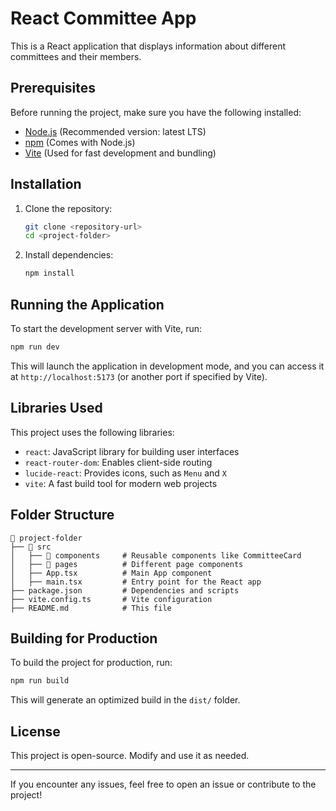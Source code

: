 # React Committee App

This is a React application that displays information about different committees and their members.

## Prerequisites

Before running the project, make sure you have the following installed:
- [Node.js](https://nodejs.org/) (Recommended version: latest LTS)
- [npm](https://www.npmjs.com/) (Comes with Node.js)
- [Vite](https://vitejs.dev/) (Used for fast development and bundling)

## Installation

1. Clone the repository:
   ```sh
   git clone <repository-url>
   cd <project-folder>
   ```

2. Install dependencies:
   ```sh
   npm install
   ```

## Running the Application

To start the development server with Vite, run:
```sh
npm run dev
```
This will launch the application in development mode, and you can access it at `http://localhost:5173` (or another port if specified by Vite).

## Libraries Used

This project uses the following libraries:
- `react`: JavaScript library for building user interfaces
- `react-router-dom`: Enables client-side routing
- `lucide-react`: Provides icons, such as `Menu` and `X`
- `vite`: A fast build tool for modern web projects

## Folder Structure

```
📂 project-folder
├── 📁 src
│   ├── 📁 components     # Reusable components like CommitteeCard
│   ├── 📁 pages          # Different page components
│   ├── App.tsx          # Main App component
│   ├── main.tsx         # Entry point for the React app
├── package.json         # Dependencies and scripts
├── vite.config.ts       # Vite configuration
├── README.md            # This file
```

## Building for Production

To build the project for production, run:
```sh
npm run build
```
This will generate an optimized build in the `dist/` folder.

## License

This project is open-source. Modify and use it as needed.

---
If you encounter any issues, feel free to open an issue or contribute to the project!

